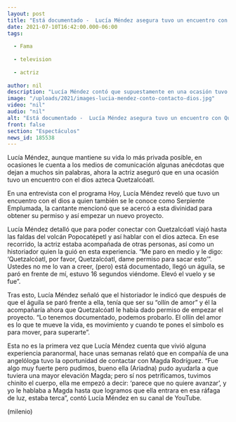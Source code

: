 ```yaml
---
layout: post
title: "Está documentado -  Lucía Méndez asegura tuvo un encuentro con Quetzalcóatl"
date: 2021-07-10T16:42:00.000-06:00
tags:
  
  - Fama
  
  - television
  
  - actriz
  
author: nil
description: "Lucía Méndez contó que supuestamente en una ocasión tuvo un misterioso encuentro con el dios Quetzalcóatl; esto es lo que vivió la actriz. "
image: "/uploads/2021/images-lucia-mendez-conto-contacto-dios.jpg"
video: "nil"
audio: "nil"
alt: "Está documentado -  Lucía Méndez asegura tuvo un encuentro con Quetzalcóatl"
front: false
section: "Espectáculos"
news_id: 185538
---
```


Lucía Méndez, aunque mantiene su vida lo más privada posible, en ocasiones le cuenta a los medios de comunicación algunas anécdotas que dejan a muchos sin palabras, ahora la actriz aseguró que en una ocasión tuvo un encuentro con el dios azteca Quetzalcóatl. 

En una entrevista con el programa Hoy, Lucía Méndez reveló que tuvo un encuentro con el dios a quien también se le conoce como Serpiente Emplumada, la cantante mencionó que se acercó a esta divinidad para obtener su permiso y así empezar un nuevo proyecto. 

Lucía Méndez detalló que para poder conectar con Quetzalcóatl viajó hasta las faldas del volcán Popocatépetl y así hablar con el dios azteca. En ese recorrido, la actriz estaba acompañada de otras personas, así como un historiador quien la guió en esta experiencia. “Me paro en medio y le digo: ‘Quetzalcóatl, por favor, Quetzalcóatl, dame permiso para sacar esto’”. Ustedes no me lo van a creer, (pero) está documentado, llegó un águila, se paró en frente de mí, estuvo 16 segundos viéndome. Elevó el vuelo y se fue”. 

Tras esto, Lucía Méndez señaló que el historiador le indicó que después de que el águila se paró frente a ella, tenía que ser su “ollín de amor” y él la acompañaría ahora que Quetzalcóatl le había dado permiso de empezar el proyecto. “Lo tenemos documentado, podemos probarlo. El ollín del amor es lo que te mueve la vida, es movimiento y cuando te pones el símbolo es para mover, para superarte”. 

Esta no es la primera vez que Lucía Méndez cuenta que vivió alguna experiencia paranormal, hace unas semanas relató que en compañía de una angelóloga tuvo la oportunidad de contactar con Magda Rodríguez. “Fue algo muy fuerte pero pudimos, bueno ella (Ariadna) pudo ayudarla a que tuviera una mayor elevación Magda; pero sí nos petrificamos, tuvimos chinito el cuerpo, ella me empezó a decir: ‘parece que no quiere avanzar’, y yo le hablaba a Magda hasta que logramos que ella entrara en esa ráfaga de luz, estaba terca”, contó Lucía Méndez en su canal de YouTube. 

(milenio)